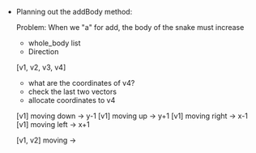 - Planning out the addBody method: 

    Problem: When we "a" for add, the body of the snake must increase 

    - whole_body list
    - Direction

    [v1, v2, v3, v4]
    - what are the coordinates of v4?
    - check the last two vectors 
    - allocate coordinates to v4

    [v1] moving down -> y-1 
    [v1] moving up -> y+1
    [v1] moving right -> x-1
    [v1] moving left -> x+1

    [v1, v2] moving -> 





